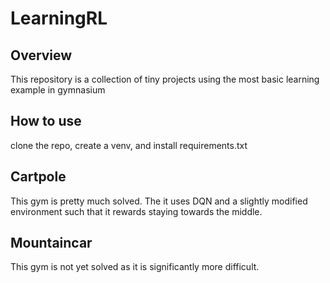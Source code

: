 # LearningRL
## Overview
This repository is a collection of tiny projects using the most basic learning example in gymnasium
## How to use
clone the repo, create a venv, and install requirements.txt
## Cartpole
This gym is pretty much solved. The it uses DQN and a slightly modified environment such that it rewards staying towards the middle.
## Mountaincar
This gym is not yet solved as it is significantly more difficult.
